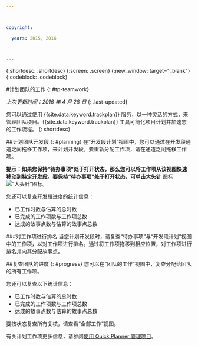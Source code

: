 ```yaml
---

 

copyright:

  years: 2015, 2016

 

---
```


{:shortdesc: .shortdesc}
{:screen: .screen}
{:new_window: target="_blank"}
{:codeblock: .codeblock}

#计划团队的工作 {: #tp-teamwork}  

*上次更新时间：2016 年 4 月 28 日*
{: .last-updated}

您可以通过使用 {{site.data.keyword.trackplan}} 服务，以一种灵活的方式，来管理团队项目。{{site.data.keyword.trackplan}} 工具可简化项目计划并加速您的工作流程。
{: shortdesc}

##计划团队开发段 {: #planning}
在“开发段计划”视图中，您可以通过在开发段通道之间拖移工作项，来计划开发段。要重新分配工作项，请在通道之间拖移工作项。  

**提示：**如果您保持“待办事项”处于打开状态，那么您可以将工作项从该视图快速移动到特定开发段。要保持“待办事项”处于打开状态，可单击**大头针** 图标 <img  class="inline" src="./images/pin.gif" alt="“大头针”图标">。

您还可以复查开发段进度的统计信息：
- 已工作时数与估算的总时数
- 已完成的工作项数与工作项总数
- 达成的故事点数与估算的故事点总数

###对工作项进行排名
当您计划开发段时，请复查“待办事项”与“开发段计划”视图中的工作项，以对工作项进行排名。通过将工作项拖移到相应位置，对工作项进行排名并向其分配故事点。

##复查团队的进度 {: #progress}
您可以在“团队的工作”视图中，复查分配给团队的所有工作项。

您还可以复查以下统计信息：
- 已工作时数与估算的总时数
- 已完成的工作项数与工作项总数
- 达成的故事点数与估算的故事点总数

要按状态复查所有复核，请查看“全部工作”视图。

有关计划工作项更多信息，请参阅[使用 Quick Planner 管理项目](http://www.ibm.com/support/knowledgecenter/SSYMRC_6.0.1/com.ibm.team.concert.tutorial.doc/topics/tut_quick_planner_lesson.html)。

